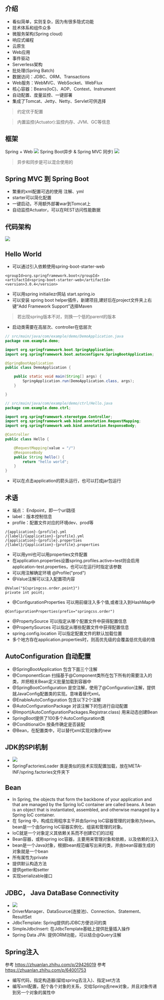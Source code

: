## 介绍
+ 看似简单，实则复杂，因为有很多隐式功能
+ 技术体系和组件众多
+ 微服务架构(Spring cloud)
+ 响应式编程
+ 云原生
+ Web应用
+ 事件驱动
+ Serverless架构
+ 批处理(Spring Batch)
+ 数据访问：JDBC、ORM、Transactions
+ Web服务：WebMVC、WebSocket、WebFlux
+ 核心容器：Beans(IoC)、AOP、Context、Instrument
+ 自动配置、度量监控、一键部署
+ 集成了Tomcat、Jetty、Netty、Servlet可供选择
> 约定优于配置

> 内置监控(Actuator):监控内存、JVM、GC等信息

## 框架
Spring + Web
![](assets/sprintbootframework.png)
Spring Boot异步 & Spring MVC 同步) 
![](assets/spring2.png)
> 异步和同步是可以混合使用的

## Spring MVC 到 Spring Boot
+ 繁重的xml配置可选的使用 注解、yml
+ starter可以简化配置
+ 一键启动，不用额外部署war到Tomcat上
+ 自动监控Actuator，可以在REST访问性能数据

## 代码架构
![](assets/spring3.png)

## Hello World
+ 可以通过引入依赖使用spring-boot-starter-web
```
<groupId>org.springframework.boot</groupId>
<artifactId>spring-boot-starter-web</artifactId>
<version>3.0.4</version>
```
+ 可以用spring initialiezr网站 start.spring.io 
+ 可以安装 spring boot helper插件，新建项目,建好后在project文件夹上右键“Add Framework Support”选择Maven
> 若出现spring版本不对，则换一个低的parent的版本
+ 启动类需要在高层次、controller在低层次
``` java
// src/main/java/com/example/demo/DemoApplication.java
package com.example.demo;

import org.springframework.boot.SpringApplication;
import org.springframework.boot.autoconfigure.SpringBootApplication;

@SpringBootApplication
public class DemoApplication {

	public static void main(String[] args) {
		SpringApplication.run(DemoApplication.class, args);
	}

}

// src/main/java/com/example/demo/ctrl/Hello.java
package com.example.demo.ctrl;

import org.springframework.stereotype.Controller;
import org.springframework.web.bind.annotation.RequestMapping;
import org.springframework.web.bind.annotation.ResponseBody;

@Controller
public class Hello {

    @RequestMapping(value = "/")
    @ResponseBody
    public String hello() {
        return "hello world";
    }
}
```
+ 可以在点击application的箭头运行，也可以打成jar包运行

## 术语
+ 端点： Endpoint，即一个url路径
+ label：版本控制信息
+ profile：配置文件对应的环境dev、prod等
```
/{application}-{profile}.yml
/{label}/{application}-{profile}.yml
/{application}-{profile}.properties
/{label}/{application}-{profile}.properties
```
+ 可以用yml也可以用properties文件配置
+ 在application.properties设置spring.profiles.active=test则会启用application-test.properties，也可以在运行时指定该参数
+ 可以用注解确定环境 @Profile("prod")
+ @Value注解可以注入配置项内容
```
@Value("${springcss.order.point}")
private int point;
```
+ @ConfigurationProperties 可以用前缀注入多个值,或者注入到HashMap中
```
@ConfigurationProperties(prefix="springcss.order")
```
+ @PropertySource 可以指定从哪个配置文件中获得配置信息
+ @PropertySources 可以指定从哪些配置文件中获得配置信息
+ spring.config.location 可以指定配置文件的默认加载位置
+ 多个地方存在application.properties时，则高优先级的会覆盖低优先级的值

## AutoConfiguration 自动配置
+ @SpringBootApplication 包含下面三个注解
+ @ComponentScan 扫描基于@Component类所在包下所有的需要注入的类，并把相关Bean定义批量加载到容器中
+ @SpringBootConfiguration 是空注解，使用了@Configuration注解，提供就JavaConfig配置类的实现。意味着替代xml。
+ @EnableAutoConfiguration 包含以下2个注解
+ @AutoConfigurationPackage 对该注解下的包进行自动配置
+ @Import(AutoConfigurationPackages.Registrar.class) 用来动态创建Bean
+ SpringBoot提供了100多个AutoConfiguration类
+ @ConditionalOn 按条件确定是否装配
+ @Bean，在配置类中，可以替代xml实现对象的new


## JDK的SPI机制
+ ![](assets/spring4.png)
+ SpringFactoriesLoader 类是类似的技术实现配置加载，放在META-INF/spring.factories文件夹下


## Bean
+ In Spring, the objects that form the backbone of your application and that are managed by the Spring IoC container are called beans. A bean is an object that is instantiated, assembled, and otherwise managed by a Spring IoC container.
+ 在 Spring 中，构成应用程序主干并由Spring IoC容器管理的对象称为bean。bean是一个由Spring IoC容器实例化、组装和管理的对象。
+ IoC就是一个对象定义其依赖关系而不创建它们的过程
+ Bean容器，或称spring ioc容器，主要用来管理对象和依赖，以及依赖的注入
+ bean是一个Java对象，根据bean规范编写出来的类，并由bean容器生成的对象就是一个bean
+ 所有属性为private
+ 提供默认构造方法
+ 提供getter和setter
+ 实现serializable接口

## JDBC， Java DataBase Connectivity
+ ![](assets/spring5.png)
+ DriverManager、DataSource(连接池)、Connection、Statement、ResultSet
+ JdbcTemplate: Spring提供的JDBC方便访问的类
+ SimpleJdbcInsert: 在JdbcTemplate基础上提供批量插入操作
+ Spring Data JPA: 提供ORM功能，可以结合@Query注解

## Spring注入
参考 https://zhuanlan.zhihu.com/p/29426019
参考 https://zhuanlan.zhihu.com/p/64001753
+ 编写代码，指定构造器(留给spring去注入)、指定set方法
+ 编写xml配置，配个各个对象的关系，交给Spring去new对象，并且对象传递到另一个对象的属性中